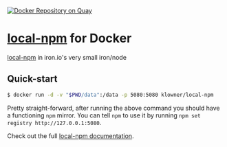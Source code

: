[![Docker Repository on Quay](https://quay.io/repository/klowner/local-npm/status "Docker Repository on Quay")](https://quay.io/repository/klowner/local-npm)
# [local-npm](https://github.com/nolanlawson/local-npm) for Docker
[local-npm](https://github.com/nolanlawson/local-npm) in iron.io's very small iron/node

## Quick-start
```bash
$ docker run -d -v "$PWD/data":/data -p 5080:5080 klowner/local-npm
```
Pretty straight-forward, after running the above command you should have a functioning `npm` mirror.
You can tell `npm` to use it by running ```npm set registry http://127.0.0.1:5080```.

Check out the full [local-npm documentation](https://github.com/nolanlawson/local-npm).
